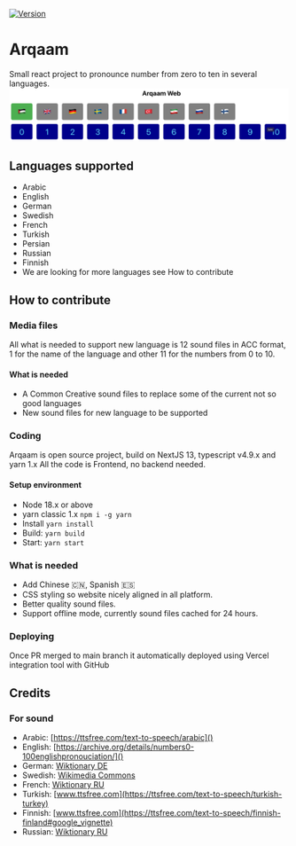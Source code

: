 [![Version](https://img.shields.io/badge/version-0.9.0-blue.svg)](https://github.com/amerharb/arqaam/tree/version/0.9.0)
# Arqaam

Small react project to pronounce number from zero to ten in several languages.
![img.png](img.png)

## Languages supported
- Arabic
- English
- German
- Swedish
- French
- Turkish
- Persian
- Russian
- Finnish
- We are looking for more languages see How to contribute

## How to contribute
### Media files
All what is needed to support new language is 12 sound files in ACC format, 1 for the name of the language and other 11 for the numbers from 0 to 10.
#### What is needed
- A Common Creative sound files to replace some of the current not so good languages
- New sound files for new language to be supported
### Coding
Arqaam is open source project, build on NextJS 13, typescript v4.9.x and yarn 1.x
All the code is Frontend, no backend needed.
#### Setup environment
- Node 18.x or above
- yarn classic 1.x `npm i -g yarn`
- Install `yarn install`
- Build: `yarn build`
- Start: `yarn start`
### What is needed
- Add Chinese 🇨🇳, Spanish 🇪🇸
- CSS styling so website nicely aligned in all platform.
- Better quality sound files.
- Support offline mode, currently sound files cached for 24 hours.
### Deploying
Once PR merged to main branch it automatically deployed using Vercel integration tool with GitHub

## Credits
### For sound
- Arabic: [https://ttsfree.com/text-to-speech/arabic]()
- English: [https://archive.org/details/numbers0-100englishpronouciation/]()
- German: [Wiktionary DE](https://de.wiktionary.org/)
- Swedish: [Wikimedia Commons](https://commons.wikimedia.org/)
- French: [Wiktionary RU](https://fr.wiktionary.org/)
- Turkish: [www.ttsfree.com](https://ttsfree.com/text-to-speech/turkish-turkey)
- Finnish: [www.ttsfree.com](https://ttsfree.com/text-to-speech/finnish-finland#google_vignette)
- Russian: [Wiktionary RU](https://ru.wiktionary.org/)
